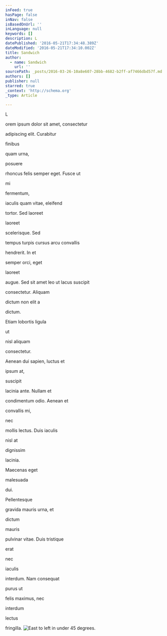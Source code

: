 ```yaml
---
inFeed: true
hasPage: false
inNav: false
isBasedOnUrl: ''
inLanguage: null
keywords: []
description: L
datePublished: '2016-05-21T17:34:48.389Z'
dateModified: '2016-05-21T17:34:10.002Z'
title: Sandwich
author:
  - name: Sandwich
    url: ''
sourcePath: _posts/2016-03-26-10a8e607-28bb-4682-b2ff-af7466dbd57f.md
authors: []
publisher: null
starred: true
_context: 'http://schema.org'
_type: Article

---
```

L

orem ipsum dolor sit amet, consectetur

adipiscing elit. Curabitur

finibus

quam urna,

posuere

rhoncus felis semper eget. Fusce ut

mi

fermentum,

iaculis quam vitae, eleifend

tortor. Sed laoreet

laoreet

scelerisque. Sed

tempus turpis cursus arcu convallis

hendrerit. In et

semper orci, eget

laoreet

augue. Sed sit amet leo ut lacus suscipit

consectetur. Aliquam

dictum non elit a

dictum.

Etiam lobortis ligula

ut

nisl aliquam

consectetur.

Aenean dui sapien, luctus et

ipsum at,

suscipit

lacinia ante. Nullam et

condimentum odio. Aenean et

convallis mi,

nec

mollis lectus. Duis iaculis

nisl at

dignissim

lacinia.

Maecenas eget

malesuada

dui.

Pellentesque

gravida mauris urna, et

dictum

mauris

pulvinar vitae. Duis tristique

erat

nec

iaculis

interdum. Nam consequat

purus ut

felis maximus, nec

interdum

lectus

fringilla.
![East to left in under 45 degrees. ](https://s3-us-west-2.amazonaws.com/the-grid-img/p/d4c7fafb96983f40010ad9fa77dcc0ec2d5a5734.jpg)